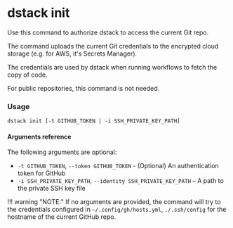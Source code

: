 # dstack init

Use this command to authorize dstack to access the current Git repo.

The command uploads the current Git credentials to the encrypted cloud storage (e.g. for AWS, it's Secrets Manager).

The credentials are used by dstack when running workflows to fetch the copy of code.

For public repositories, this command is not needed.

### Usage

```shell
dstack init [-t GITHUB_TOKEN | -i SSH_PRIVATE_KEY_PATH]
```

#### Arguments reference

The following arguments are optional:

- `-t GITHUB_TOKEN`, `--token GITHUB_TOKEN` - (Optional) An authentication token for GitHub
- `-i SSH_PRIVATE_KEY_PATH`, `--identity SSH_PRIVATE_KEY_PATH` – A path to the private SSH key file 

!!! warning "NOTE:"
    If no arguments are provided, the command will try to the credentials configured in
    `~/.config/gh/hosts.yml`, `./.ssh/config` for the hostname of the current GitHub repo.